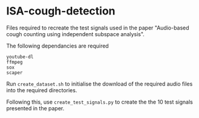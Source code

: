 # ISA-cough-detection

Files required to recreate the test signals used in the paper "Audio-based cough counting using independent subspace analysis".

The following dependancies are required
```
youtube-dl
ffmpeg
sox
scaper
```

Run ```create_dataset.sh``` to initialise the download of the required audio files into the required directories.

Following this, use ```create_test_signals.py``` to create the the 10 test signals presented in the paper.
